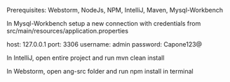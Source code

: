 Prerequisites:
Webstorm, NodeJs, NPM, IntelliJ, Maven, Mysql-Workbench

In Mysql-Workbench setup a new connection with credentials from src/main/resources/application.properties

host: 127.0.0.1
port: 3306
username: admin
password: Capone123@

In IntelliJ, open entire project and run mvn clean install

In Webstorm, open ang-src folder and run npm install in terminal






